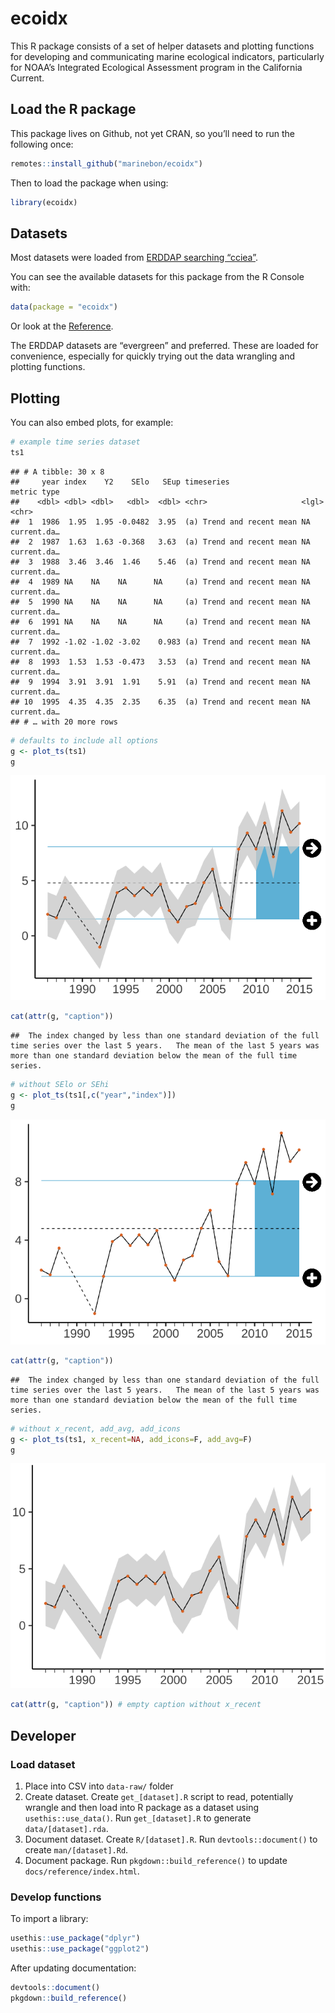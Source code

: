 ecoidx
================

This R package consists of a set of helper datasets and plotting
functions for developing and communicating marine ecological indicators,
particularly for NOAA’s Integrated Ecological Assessment program in the
California Current.

## Load the R package

This package lives on Github, not yet CRAN, so you’ll need to run the
following once:

``` r
remotes::install_github("marinebon/ecoidx")
```

Then to load the package when using:

``` r
library(ecoidx)
```

## Datasets

Most datasets were loaded from [ERDDAP searching
“cciea”](https://oceanview.pfeg.noaa.gov/erddap/search/index.html?page=1&itemsPerPage=1000&searchFor=cciea).

You can see the available datasets for this package from the R Console
with:

``` r
data(package = "ecoidx")
```

Or look at the
[Reference](./reference/index.html#section-datasets-erddap).

The ERDDAP datasets are “evergreen” and preferred. These are loaded for
convenience, especially for quickly trying out the data wrangling and
plotting functions.

## Plotting

You can also embed plots, for example:

``` r
# example time series dataset
ts1
```

    ## # A tibble: 30 x 8
    ##     year index    Y2    SElo   SEup timeseries                metric type       
    ##    <dbl> <dbl> <dbl>   <dbl>  <dbl> <chr>                     <lgl>  <chr>      
    ##  1  1986  1.95  1.95 -0.0482  3.95  (a) Trend and recent mean NA     current.da…
    ##  2  1987  1.63  1.63 -0.368   3.63  (a) Trend and recent mean NA     current.da…
    ##  3  1988  3.46  3.46  1.46    5.46  (a) Trend and recent mean NA     current.da…
    ##  4  1989 NA    NA    NA      NA     (a) Trend and recent mean NA     current.da…
    ##  5  1990 NA    NA    NA      NA     (a) Trend and recent mean NA     current.da…
    ##  6  1991 NA    NA    NA      NA     (a) Trend and recent mean NA     current.da…
    ##  7  1992 -1.02 -1.02 -3.02    0.983 (a) Trend and recent mean NA     current.da…
    ##  8  1993  1.53  1.53 -0.473   3.53  (a) Trend and recent mean NA     current.da…
    ##  9  1994  3.91  3.91  1.91    5.91  (a) Trend and recent mean NA     current.da…
    ## 10  1995  4.35  4.35  2.35    6.35  (a) Trend and recent mean NA     current.da…
    ## # … with 20 more rows

``` r
# defaults to include all options
g <- plot_ts(ts1)
g
```

![](man/figures/unnamed-chunk-4-1.png)<!-- -->

``` r
cat(attr(g, "caption"))
```

    ##  The index changed by less than one standard deviation of the full time series over the last 5 years.   The mean of the last 5 years was more than one standard deviation below the mean of the full time series.

``` r
# without SElo or SEhi
g <- plot_ts(ts1[,c("year","index")])
g
```

![](man/figures/unnamed-chunk-4-2.png)<!-- -->

``` r
cat(attr(g, "caption"))
```

    ##  The index changed by less than one standard deviation of the full time series over the last 5 years.   The mean of the last 5 years was more than one standard deviation below the mean of the full time series.

``` r
# without x_recent, add_avg, add_icons
g <- plot_ts(ts1, x_recent=NA, add_icons=F, add_avg=F)
g
```

![](man/figures/unnamed-chunk-4-3.png)<!-- -->

``` r
cat(attr(g, "caption")) # empty caption without x_recent
```

## Developer

### Load dataset

1.  Place into CSV into `data-raw/` folder
2.  Create dataset. Create `get_[dataset].R` script to read, potentially
    wrangle and then load into R package as a dataset using
    `usethis::use_data()`. Run `get_[dataset].R` to generate
    `data/[dataset].rda`.
3.  Document dataset. Create `R/[dataset].R`. Run `devtools::document()`
    to create `man/[dataset].Rd`.
4.  Document package. Run `pkgdown::build_reference()` to update
    `docs/reference/index.html`.

### Develop functions

To import a library:

``` r
usethis::use_package("dplyr")
usethis::use_package("ggplot2")
```

After updating documentation:

``` r
devtools::document()
pkgdown::build_reference()
```
